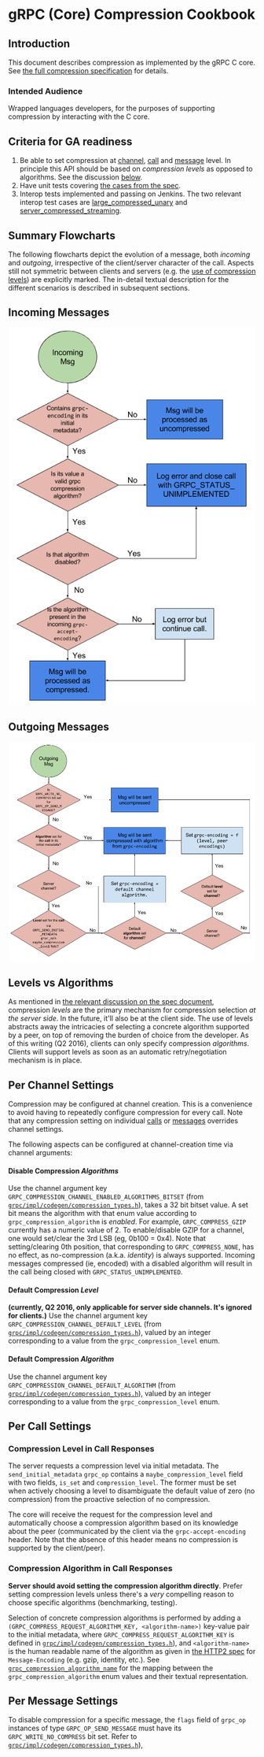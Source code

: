 # gRPC (Core) Compression Cookbook

## Introduction

This document describes compression as implemented by the gRPC C core. See [the
full compression specification](compression.md) for details.

### Intended Audience

Wrapped languages developers, for the purposes of supporting compression by
interacting with the C core.

## Criteria for GA readiness

1. Be able to set compression at [channel](#per-channel-settings),
   [call](#per-call-settings) and [message](#per-message-settings) level.
   In principle this API should be based on _compression levels_ as opposed to
   algorithms. See the discussion [below](#level-vs-algorithms).
1. Have unit tests covering [the cases from the
   spec](https://github.com/grpc/grpc/blob/master/doc/compression.md#test-cases).
1. Interop tests implemented and passing on Jenkins. The two relevant interop
   test cases are
   [large_compressed_unary](https://github.com/grpc/grpc/blob/master/doc/interop-test-descriptions.md#large_compressed_unary)
   and
   [server_compressed_streaming](https://github.com/grpc/grpc/blob/master/doc/interop-test-descriptions.md#server_compressed_streaming).

## Summary Flowcharts

The following flowcharts depict the evolution of a message, both _incoming_ and
_outgoing_, irrespective of the client/server character of the call. Aspects
still not symmetric between clients and servers (e.g. the [use of compression
levels](https://github.com/grpc/grpc/blob/master/doc/compression.md#compression-levels-and-algorithms))
are explicitly marked. The in-detail textual description for the different
scenarios is described in subsequent sections.

## Incoming Messages

![image](images/compression_cookbook_incoming.png)

## Outgoing Messages

![image](images/compression_cookbook_outgoing.png)

## Levels vs Algorithms

As mentioned in [the relevant discussion on the spec
document](https://github.com/grpc/grpc/blob/master/doc/compression.md#compression-levels-and-algorithms),
compression _levels_ are the primary mechanism for compression selection _at the
server side_. In the future, it'll also be at the client side. The use of levels
abstracts away the intricacies of selecting a concrete algorithm supported by a
peer, on top of removing the burden of choice from the developer.
As of this writing (Q2 2016), clients can only specify compression _algorithms_.
Clients will support levels as soon as an automatic retry/negotiation mechanism
is in place.

## Per Channel Settings

Compression may be configured at channel creation. This is a convenience to
avoid having to repeatedly configure compression for every call. Note that any
compression setting on individual [calls](#per-call-settings) or
[messages](#per-message-settings) overrides channel settings.

The following aspects can be configured at channel-creation time via channel arguments:

#### Disable Compression _Algorithms_

Use the channel argument key
`GRPC_COMPRESSION_CHANNEL_ENABLED_ALGORITHMS_BITSET` (from
[`grpc/impl/codegen/compression_types.h`](https://github.com/grpc/grpc/blob/master/include/grpc/impl/codegen/compression_types.h)),
takes a 32 bit bitset value. A set bit means the algorithm with that enum value
according to `grpc_compression_algorithm` is _enabled_.
For example, `GRPC_COMPRESS_GZIP` currently has a numeric value of 2. To
enable/disable GZIP for a channel, one would set/clear the 3rd LSB (eg, 0b100 =
0x4). Note that setting/clearing 0th position, that corresponding to
`GRPC_COMPRESS_NONE`, has no effect, as no-compression (a.k.a. _identity_) is
always supported.
Incoming messages compressed (ie, encoded) with a disabled algorithm will result
in the call being closed with `GRPC_STATUS_UNIMPLEMENTED`.

#### Default Compression _Level_

**(currently, Q2 2016, only applicable for server side channels. It's ignored
for clients.)**
Use the channel argument key `GRPC_COMPRESSION_CHANNEL_DEFAULT_LEVEL` (from
[`grpc/impl/codegen/compression_types.h`](https://github.com/grpc/grpc/blob/master/include/grpc/impl/codegen/compression_types.h)),
valued by an integer corresponding to a value from the `grpc_compression_level`
enum.

#### Default Compression _Algorithm_

Use the channel argument key `GRPC_COMPRESSION_CHANNEL_DEFAULT_ALGORITHM` (from
[`grpc/impl/codegen/compression_types.h`](https://github.com/grpc/grpc/blob/master/include/grpc/impl/codegen/compression_types.h)),
valued by an integer corresponding to a value from the `grpc_compression_level`
enum.

## Per Call Settings

### Compression **Level** in Call Responses

The server requests a compression level via initial metadata. The
`send_initial_metadata` `grpc_op` contains a `maybe_compression_level` field
with two fields, `is_set` and `compression_level`. The former must be set when
actively choosing a level to disambiguate the default value of zero (no
compression) from the proactive selection of no compression.

The core will receive the request for the compression level and automatically
choose a compression algorithm based on its knowledge about the peer
(communicated by the client via the `grpc-accept-encoding` header. Note that the
absence of this header means no compression is supported by the client/peer).

### Compression **Algorithm** in Call Responses

**Server should avoid setting the compression algorithm directly**. Prefer
setting compression levels unless there's a _very_ compelling reason to choose
specific algorithms (benchmarking, testing).

Selection of concrete compression algorithms is performed by adding a
`(GRPC_COMPRESS_REQUEST_ALGORITHM_KEY, <algorithm-name>)` key-value pair to the
initial metadata, where `GRPC_COMPRESS_REQUEST_ALGORITHM_KEY` is defined in
[`grpc/impl/codegen/compression_types.h`](https://github.com/grpc/grpc/blob/master/include/grpc/impl/codegen/compression_types.h)),
and `<algorithm-name>` is the human readable name of the algorithm as given in
[the HTTP2 spec](https://github.com/grpc/grpc/blob/master/doc/PROTOCOL-HTTP2.md)
for `Message-Encoding` (e.g. gzip, identity, etc.). See
[`grpc_compression_algorithm_name`](https://github.com/grpc/grpc/blob/master/src/core/lib/compression/compression.c)
for the mapping between the `grpc_compression_algorithm` enum values and their
textual representation.

## Per Message Settings

To disable compression for a specific message, the `flags` field of `grpc_op`
instances of type `GRPC_OP_SEND_MESSAGE` must have its `GRPC_WRITE_NO_COMPRESS`
bit set. Refer to
[`grpc/impl/codegen/compression_types.h`](https://github.com/grpc/grpc/blob/master/include/grpc/impl/codegen/compression_types.h)),
